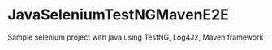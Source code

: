 # JavaSeleniumTestNGMavenE2E
Sample selenium project with java using TestNG, Log4J2, Maven framework
